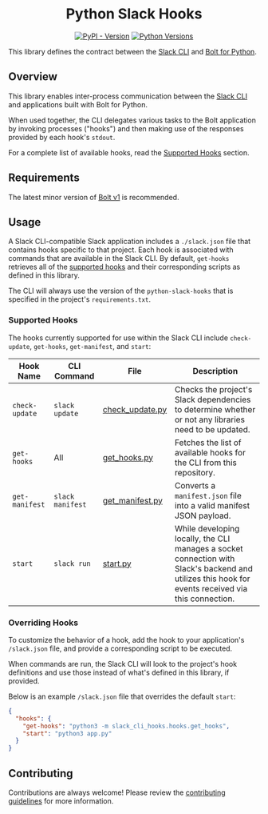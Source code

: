 <h1 align="center">Python Slack Hooks</h1>

<p align="center">
    <a href="https://pypi.org/project/slack-cli-hooks/">
        <img alt="PyPI - Version" src="https://img.shields.io/pypi/v/slack-cli-hooks?style=flat-square"></a>
    <a href="https://pypi.org/project/slack-cli-hooks/">
        <img alt="Python Versions" src="https://img.shields.io/pypi/pyversions/slack-cli-hooks.svg?style=flat-square"></a>
</p>

This library defines the contract between the
[Slack CLI](https://api.slack.com/automation/cli/install) and
[Bolt for Python](https://slack.dev/bolt-python/).

## Overview

This library enables inter-process communication between the [Slack CLI](https://api.slack.com/automation/cli/install) and applications built with Bolt for Python.

When used together, the CLI delegates various tasks to the Bolt application by invoking processes ("hooks") and then making use of the responses provided by each hook's `stdout`.

For a complete list of available hooks, read the [Supported Hooks](#supported-hooks) section.

## Requirements

The latest minor version of [Bolt v1](https://pypi.org/project/slack-bolt/) is recommended.

## Usage

A Slack CLI-compatible Slack application includes a `./slack.json` file that contains hooks specific to that project. Each hook is associated with commands that are available in the Slack CLI. By default, `get-hooks` retrieves all of the [supported hooks](#supported-hooks) and their corresponding scripts as defined in this library.

The CLI will always use the version of the `python-slack-hooks` that is specified in the project's `requirements.txt`.

### Supported Hooks

The hooks currently supported for use within the Slack CLI include `check-update`, `get-hooks`, `get-manifest`, and `start`:

| Hook Name  | CLI Command  | File  |  Description  |
| --- | --- | --- | --- |
| `check-update` | `slack update` | [check_update.py](./slack_cli_hooks/hooks/check_update.py) | Checks the project's Slack dependencies to determine whether or not any libraries need to be updated. |
| `get-hooks` | All | [get_hooks.py](./slack_cli_hooks/hooks/get_hooks.py) | Fetches the list of available hooks for the CLI from this repository. |
| `get-manifest` | `slack manifest` | [get_manifest.py](./slack_cli_hooks/hooks/get_manifest.py) | Converts a `manifest.json` file into a valid manifest JSON payload. |
| `start` | `slack run` | [start.py](./slack_cli_hooks/hooks/start.py) | While developing locally, the CLI manages a socket connection with Slack's backend and utilizes this hook for events received via this connection. |

### Overriding Hooks

To customize the behavior of a hook, add the hook to your application's `/slack.json` file, and provide a corresponding script to be executed.

When commands are run, the Slack CLI will look to the project's hook definitions and use those instead of what's defined in this library, if provided.

Below is an example `/slack.json` file that overrides the default `start`:

```json
{
  "hooks": {
    "get-hooks": "python3 -m slack_cli_hooks.hooks.get_hooks",
    "start": "python3 app.py"
  }
}
```

## Contributing

Contributions are always welcome! Please review the
[contributing guidelines](https://github.com/slackapi/python-slack-hooks/blob/main/.github/CONTRIBUTING.md)
for more information.
